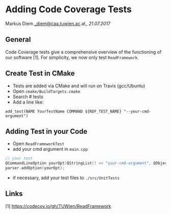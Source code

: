 # Adding Code Coverage Tests
Markus Diem
_diem@caa.tuwien.ac.at_
_21.07.2017_

## General
Code Coverage tests give a comprehensive overview of the functioning of our software [1]. For simplicity, we now only test `ReadFramework`.

## Create Test in CMake
- Tests are added via CMake and will run on Travis (gcc/Ubuntu)
- Open `cmake/BuildTargets.cmake`
- Search # tests
- Add a line like:
````
add_test(NAME YourTestName COMMAND ${RDF_TEST_NAME} "--your-cmd-argument")
````
## Adding Test in your Code
- Open `ReadFrameworkTest`
- add your cmd argument in `main.cpp`
````cpp
// your test
QCommandLineOption yourOpt(QStringList() << "your-cmd-argument", QObject::tr("Short Description."));
parser.addOption(yourOpt);
````
- if necessary, add your test files to `./src/UnitTests`



## Links
[1] https://codecov.io/gh/TUWien/ReadFramework
